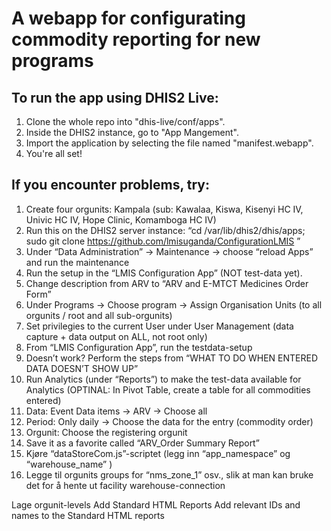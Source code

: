 # A webapp for configurating commodity reporting for new programs

## To run the app using DHIS2 Live:

1. Clone the whole repo into "dhis-live/conf/apps".
2. Inside the DHIS2 instance, go to "App Mangement".
3. Import the application by selecting the file named "manifest.webapp".
4. You're all set!

## If you encounter problems, try:

1. Create four orgunits: Kampala (sub: Kawalaa, Kiswa, Kisenyi HC IV, Univic HC IV, Hope Clinic, Komamboga HC IV)
2. Run this on the DHIS2 server instance: “cd /var/lib/dhis2/dhis/apps; sudo git clone https://github.com/lmisuganda/ConfigurationLMIS ”
3. Under “Data Administration” → Maintenance → choose “reload Apps” and run the maintenance
4. Run the setup in the “LMIS Configuration App” (NOT test-data yet).
5. Change description from ARV to “ARV and E-MTCT Medicines Order Form”
6. Under Programs → Choose program → Assign Organisation Units (to all orgunits / root and all sub-orgunits)
7. Set privilegies to the current User under User Management (data capture + data output on ALL, not root only)
8. From “LMIS Configuration App”, run the testdata-setup
9. Doesn’t work? Perform the steps from “WHAT TO DO WHEN ENTERED DATA DOESN’T SHOW UP”
10. Run Analytics (under “Reports”) to make the test-data available for Analytics
(OPTINAL: In Pivot Table, create a table for all commodities entered)
11. Data: Event Data items → ARV → Choose all
12. Period: Only daily → Choose the data for the entry (commodity order)
13. Orgunit: Choose the registering orgunit
14. Save it as a favorite called “ARV_Order Summary Report”
15. Kjøre “dataStoreCom.js”-scriptet (legg inn “app_namespace” og “warehouse_name” )
16. Legge til orgunits groups for “nms_zone_1” osv., slik at man kan bruke det for å hente ut facility warehouse-connection




Lage orgunit-levels
Add Standard HTML Reports
Add relevant IDs and names to the Standard HTML reports
